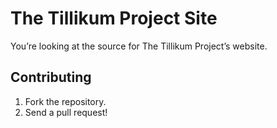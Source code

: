 The Tillikum Project Site
=========================

You’re looking at the source for The Tillikum Project’s website.

Contributing
------------

1. Fork the repository.
2. Send a pull request!
